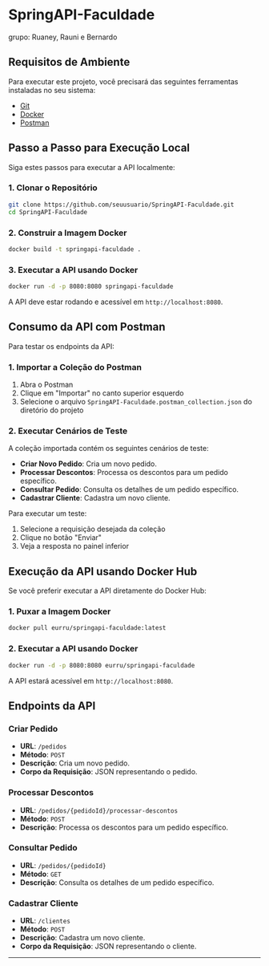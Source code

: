 # SpringAPI-Faculdade
grupo: Ruaney, Rauni e Bernardo
## Requisitos de Ambiente

Para executar este projeto, você precisará das seguintes ferramentas instaladas no seu sistema:

- [Git](https://git-scm.com/downloads)
- [Docker](https://www.docker.com/get-started)
- [Postman](https://www.postman.com/downloads/)

## Passo a Passo para Execução Local

Siga estes passos para executar a API localmente:

### 1. Clonar o Repositório

```bash
git clone https://github.com/seuusuario/SpringAPI-Faculdade.git
cd SpringAPI-Faculdade
```

### 2. Construir a Imagem Docker

```bash
docker build -t springapi-faculdade .
```

### 3. Executar a API usando Docker

```bash
docker run -d -p 8080:8080 springapi-faculdade
```

A API deve estar rodando e acessível em `http://localhost:8080`.

## Consumo da API com Postman

Para testar os endpoints da API:

### 1. Importar a Coleção do Postman

1. Abra o Postman
2. Clique em "Importar" no canto superior esquerdo
3. Selecione o arquivo `SpringAPI-Faculdade.postman_collection.json` do diretório do projeto

### 2. Executar Cenários de Teste

A coleção importada contém os seguintes cenários de teste:

- **Criar Novo Pedido**: Cria um novo pedido.
- **Processar Descontos**: Processa os descontos para um pedido específico.
- **Consultar Pedido**: Consulta os detalhes de um pedido específico.
- **Cadastrar Cliente**: Cadastra um novo cliente.

Para executar um teste:

1. Selecione a requisição desejada da coleção
2. Clique no botão "Enviar"
3. Veja a resposta no painel inferior

## Execução da API usando Docker Hub

Se você preferir executar a API diretamente do Docker Hub:

### 1. Puxar a Imagem Docker

```bash
docker pull eurru/springapi-faculdade:latest
```

### 2. Executar a API usando Docker

```bash
docker run -d -p 8080:8080 eurru/springapi-faculdade
```

A API estará acessível em `http://localhost:8080`.

## Endpoints da API

### Criar Pedido

- **URL**: `/pedidos`
- **Método**: `POST`
- **Descrição**: Cria um novo pedido.
- **Corpo da Requisição**: JSON representando o pedido.

### Processar Descontos

- **URL**: `/pedidos/{pedidoId}/processar-descontos`
- **Método**: `POST`
- **Descrição**: Processa os descontos para um pedido específico.

### Consultar Pedido

- **URL**: `/pedidos/{pedidoId}`
- **Método**: `GET`
- **Descrição**: Consulta os detalhes de um pedido específico.

### Cadastrar Cliente

- **URL**: `/clientes`
- **Método**: `POST`
- **Descrição**: Cadastra um novo cliente.
- **Corpo da Requisição**: JSON representando o cliente.

---
